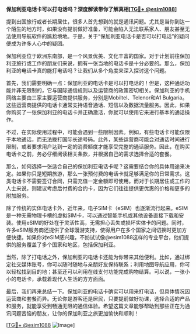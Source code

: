 **保加利亚电话卡可以打电话吗？深度解读带你了解真相[[TG💪+ @esim1088](https://t.me/s/esim1088)]**

提到出国旅行或者长期居住，很多人首先想到的就是通讯问题。尤其是当你到达一个陌生的地方时，如果没有提前做好准备，可能会陷入无法联系家人、朋友甚至无法使用导航软件的尴尬境地。于是，关于“保加利亚电话卡是否可以打电话”的疑问便成为许多人心中的疑团。

保加利亚位于欧洲东南部，是一个风景优美、文化丰富的国家。对于计划前往保加利亚旅行或工作的朋友们来说，拥有一张当地的电话卡是十分必要的。那么，保加利亚的电话卡真的能打电话吗？让我们从多个角度来深入探讨这个问题。

首先，我们需要明确一点：保加利亚的电话卡是可以打电话的！但是，这种通话功能并非无限制的，它与国际通信规则以及运营商的政策密切相关。保加利亚的手机网络主要由三家主要运营商提供服务，分别是Mobiltel、Telenor和A1 Bulgaria。这些运营商提供的电话卡通常支持语音通话、短信以及数据流量服务。因此，如果你购买了一张保加利亚的电话卡并正确激活，你就可以使用它来进行基本的通话操作。

不过，在实际使用过程中，可能会遇到一些限制因素。例如，有些电话卡可能仅限于本地通话，而无法拨打国际长途号码。此外，某些运营商可能会对通话时间进行限制，或者要求用户达到一定的消费额度才能享受完整的通话服务。因此，在购买电话卡之前，务必仔细阅读相关条款，并根据自己的需求选择合适的套餐。

那么，如何选择一张适合自己的保加利亚电话卡呢？这需要结合你的具体用途来决定。如果你只是短期旅游，那么一张预付费的电话卡就足够满足你的日常需求。这类电话卡不需要签订合同，只需充值一定金额即可使用。而对于长期居住或工作的人士来说，则建议考虑后付费的合约卡，因为它们往往提供更优惠的价格和更多的附加服务。

除了传统的实体电话卡外，近年来，电子SIM卡（eSIM）也逐渐流行起来。eSIM是一种无需物理卡槽的虚拟SIM卡，可以通过智能手机或其他设备直接下载和安装。使用eSIM的好处在于灵活性高，无需担心丢失或损坏实体卡的问题。同时，许多eSIM服务商还提供了全球漫游支持，使得用户在多个国家之间切换时更加方便快捷。如果你对eSIM感兴趣，不妨试试像@esim1088这样的专业平台，他们提供的服务覆盖了多个国家和地区，包括保加利亚。

当然，除了打电话之外，保加利亚的电话卡还能为你带来其他便利。比如，通过绑定社交媒体账号，你可以随时随地与亲朋好友保持联系；利用地图导航应用，你可以轻松找到目的地；甚至还可以利用在线支付功能完成购物结算。可以说，一张小小的电话卡，承载着现代人生活的方方面面。

最后，我们再来总结一下。保加利亚的电话卡确实可以用来打电话，但具体情况因运营商和套餐而异。无论你是游客还是居民，只要提前做好功课，选择合适的产品和服务，就能享受到畅通无阻的通信体验。希望这篇文章能够帮助到那些正在为通讯问题苦恼的朋友，让你的保加利亚之旅更加愉快和顺利！

[[TG💪+ @esim1088](https://t.me/s/esim1088) ![Image](https://i.postimg.cc/4NQfJmqS/Snipaste-2025-05-13-00-14-12.png)]